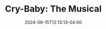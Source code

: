 ---
title: "Cry-Baby: The Musical"
Theatre: Orange Park Community Theatre
Venue: Orange Park Community Theatre
date: 2024-06-15T12:13:13-04:00
opening_date: 2025-01-17
closing_date: 2025-02-02
showtimes:
  - 2025-01-17 20:00:00
  - 2025-01-18 20:00:00
  - 2025-01-19 14:00:00
  - 2025-01-24 20:00:00
  - 2025-01-25 20:00:00
  - 2025-01-26 14:00:00
  - 2025-01-31 20:00:00
  - 2025-02-01 20:00:00
  - 2025-02-02 14:00:00
featured_image: 
featured_image_alt: 
featured_image_caption: 
featured_image_attr: 
featured_image_attr_link: 
playbill:
Website: 
Tickets: 
show_details: 
- Book: 
  - "[[w:Mark O'Donnell]]"
  - "[[w:Thomas Meehan]]"
- Music:	"[[w:Adam Schlesinger]]"
- Lyrics: "[[w:David Javerbaum]]"
- Basis: "*[[w:Cry-Baby]]* by [[w:John Waters]]"
cast:
crew:
- Director: Daniel Starling
orchestra:
genres: 
Description: 
---